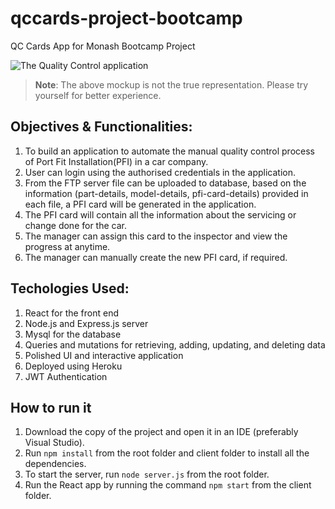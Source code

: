 # qccards-project-bootcamp
QC Cards App for Monash Bootcamp Project

![The Quality Control application](./assets/demo_image.png)

> **Note**: The above mockup is not the true representation. Please try yourself for better experience.

## Objectives & Functionalities:
1. To build an application to automate the manual quality control process of Port Fit Installation(PFI) in a car company.
2. User can login using the authorised credentials in the application.
3. From the FTP server file can be uploaded to database, based on the information (part-details, model-details, pfi-card-details) provided in each file, a PFI card will be generated in the application.
4. The PFI card will contain all the information about the servicing or change done for the car.
5. The manager can assign this card to the inspector and view the progress at anytime.
6. The manager can manually create the new PFI card, if required.

## Techologies Used:
1. React for the front end
2. Node.js and Express.js server
3. Mysql for the database
4. Queries and mutations for retrieving, adding, updating, and deleting data
5. Polished UI and interactive application
6. Deployed using Heroku
7. JWT Authentication

## How to run it
1. Download the copy of the project and open it in an IDE (preferably Visual Studio).
2. Run `npm install` from the root folder and client folder to install all the dependencies.
3. To start the server, run `node server.js` from the root folder.
4. Run the React app by running the command `npm start` from the client folder.

